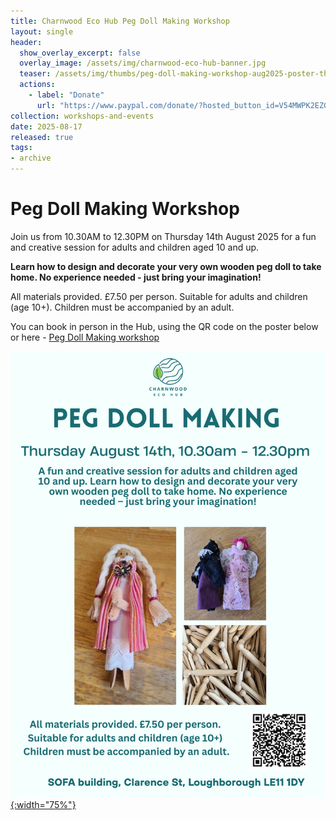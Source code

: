```yaml
---
title: Charnwood Eco Hub Peg Doll Making Workshop 
layout: single
header:
  show_overlay_excerpt: false
  overlay_image: /assets/img/charnwood-eco-hub-banner.jpg
  teaser: /assets/img/thumbs/peg-doll-making-workshop-aug2025-poster-thumbnail.jpg
  actions:
    - label: "Donate"
      url: "https://www.paypal.com/donate/?hosted_button_id=V54MWPK2EZGPY"
collection: workshops-and-events
date: 2025-08-17
released: true
tags:
- archive
---
```

# Peg Doll Making Workshop
 
Join us from 10.30AM to 12.30PM on Thursday 14th August 2025 for a fun and creative session for adults and children aged 10 and up.

**Learn how to design and decorate your very own wooden peg doll to take home.  No experience needed - just bring your imagination!**

All materials provided. £7.50 per person. Suitable for adults and children (age 10+). Children must be accompanied by an adult.

You can book in person in the Hub, using the QR code on the poster below or here - [Peg Doll Making workshop](https://www.eventbookings.com/b/event/peg-doll-making)

[![Peg Doll Making workshop poster](/assets/img/peg-doll-making-workshop-poster-aug2025.png){:width="75%"}](https://www.eventbookings.com/b/event/peg-doll-making)
